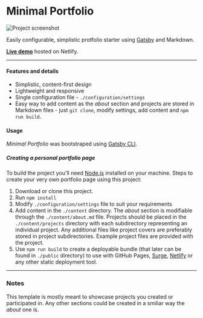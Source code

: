 # Minimal Portfolio

![Project screenshot](https://raw.githubusercontent.com/zielinsm/minimal-portfolio/master/cover.png)

Easily configurable, simplistic protfolio starter using [Gatsby](https://www.gatsbyjs.org/) and Markdown.

**[Live demo](https://minimal-portfolio.zielinsk.im/)** hosted on Netlify.

---

#### Features and details
- Simplistic, content-first design
- Lightweight and responsive
- Single configuration file - `./configuration/settings`
- Easy way to add content as the *about* section and projects are stored in Markdown files - just `git clone`, modify settings, add content and `npm run build`.

#### Usage
*Minimal Portfolio* was bootstraped using [Gatsby CLI](https://www.npmjs.com/package/gatsby-cli).

##### Creating a personal portfolio page
To build the project you'll need [Node.js](https://nodejs.org/en/) installed on your machine.
Steps to create your very own portfolio page using this project:
1. Download or clone this project.
2. Run `npm install`
3. Modify `./configuration/settings` file to suit your requirements
4. Add content in the `./content` directory. The *about* section is modifiable through the `./content/about.md` file. Projects should be placed in the `./content/projects` directory with each subdirectory representing an individual project. Any additional files like project covers are preferably stored in project subdirectories. Example project files are provided with the project.
5. Use `npm run build` to create a deployable bundle (that later can be found in `./public` directory) to use with GitHub Pages, [Surge](https://surge.sh/), [Netlify](https://www.netlify.com/) or any other static deployment tool.

---

### Notes

This template is mostly meant to showcase projects you created or participated in. Any other sections could be created in a smiliar way the *about* one is.
